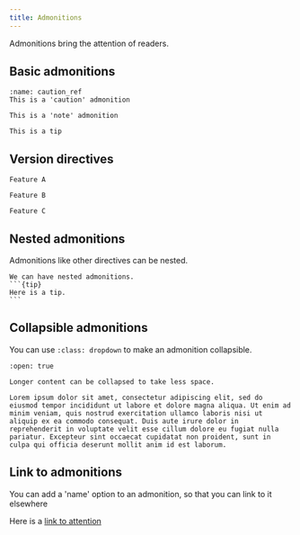 ```yaml
---
title: Admonitions
---
```


Admonitions bring the attention of readers.

## Basic admonitions

```{caution}
:name: caution_ref
This is a 'caution' admonition
```

```{note}
This is a 'note' admonition
```

```{tip}
This is a tip
```

## Version directives

```{versionadded} 0.3.2
Feature A
```

```{versionchanged} 8.15.0
Feature B
```

```{deprecated} 0.2.0
Feature C
```

## Nested admonitions

Admonitions like other directives can be nested.

````{note}
We can have nested admonitions.
```{tip}
Here is a tip.
```
````

## Collapsible admonitions

You can use `:class: dropdown` to make an admonition collapsible.

```{note}
:open: true

Longer content can be collapsed to take less space.

Lorem ipsum dolor sit amet, consectetur adipiscing elit, sed do eiusmod tempor incididunt ut labore et dolore magna aliqua. Ut enim ad minim veniam, quis nostrud exercitation ullamco laboris nisi ut aliquip ex ea commodo consequat. Duis aute irure dolor in reprehenderit in voluptate velit esse cillum dolore eu fugiat nulla pariatur. Excepteur sint occaecat cupidatat non proident, sunt in culpa qui officia deserunt mollit anim id est laborum.
```


## Link to admonitions
You can add a 'name' option to an admonition, so that you can link to it elsewhere

Here is a [link to attention](#caution_ref)
